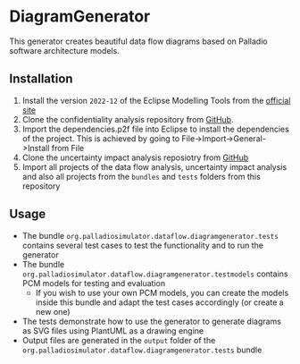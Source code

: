 # DiagramGenerator
This generator creates beautiful data flow diagrams based on Palladio software architecture models.

## Installation

1. Install the version `2022-12` of the Eclipse Modelling Tools from the [official site](https://www.eclipse.org/downloads/packages/release/2022-12/r/eclipse-modeling-tools)
2. Clone the confidentiality analysis repository from [GitHub](https://github.com/PalladioSimulator/Palladio-Addons-DataFlowConfidentiality-Analysis).
3. Import the dependencies.p2f file into Eclipse to install the dependencies of the project. This is achieved by going to File->Import->General->Install from File
4. Clone the uncertainty impact analysis reposiotry from [GitHub](https://github.com/abunai-dev/UncertaintyImpactAnalysis)
5. Import all projects of the data flow analysis, uncertainty impact analysis and also all projects from the `bundles` and `tests` folders from this repository

## Usage

- The bundle `org.palladiosimulator.dataflow.diagramgenerator.tests` contains several test cases to test the functionality and to run the generator
- The bundle `org.palladiosimulator.dataflow.diagramgenerator.testmodels` contains PCM models for testing and evaluation
  - If you wish to use your own PCM models, you can create the models inside this bundle and adapt the test cases accordingly (or create a new one)
- The tests demonstrate how to use the generator to generate diagrams as SVG files using PlantUML as a drawing engine
- Output files are generated in the `output` folder of the `org.palladiosimulator.dataflow.diagramgenerator.tests` bundle